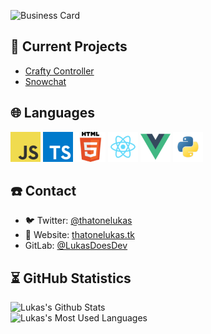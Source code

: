 <!--## Hi there, I'm Lukas 👋-->

![Business Card](https://thatonelukas.tk/businesscard.svg)

<!--
**LukasDoesDev/LukasDoesDev** is a ✨ _special_ ✨ repository because its `README.md` (this file) appears on your GitHub profile.

Here are some ideas to get you started:

- 🔭 I’m currently working on ...
- 🌱 I’m currently learning ...
- 👯 I’m looking to collaborate on ...
- 🤔 I’m looking for help with ...
- 💬 Ask me about ...
- 📫 How to reach me: ...
- 😄 Pronouns: ...
- ⚡ Fun fact: ...
-->

## 🔭 Current Projects
- [Crafty Controller](https://craftycontrol.com)
- [Snowchat](https://gitlab.com/snowchat/snowchat)

## 🌐 Languages
[<img src="https://raw.githubusercontent.com/github/explore/80688e429a7d4ef2fca1e82350fe8e3517d3494d/topics/javascript/javascript.png" alt="Javascript" width="48">](https://developer.mozilla.org/en-US/docs/Web/JavaScript)
[<img src="https://raw.githubusercontent.com/github/explore/80688e429a7d4ef2fca1e82350fe8e3517d3494d/topics/typescript/typescript.png" alt="Typescript" width="48">](https://www.typescriptlang.org/)
[<img src="https://raw.githubusercontent.com/github/explore/80688e429a7d4ef2fca1e82350fe8e3517d3494d/topics/html/html.png" alt="HTML" width="48">](https://developer.mozilla.org/en-US/docs/Web/HTML)
[<img src="https://raw.githubusercontent.com/github/explore/80688e429a7d4ef2fca1e82350fe8e3517d3494d/topics/react/react.png" alt="React" width="48">](http://reactjs.org/)
[<img src="https://raw.githubusercontent.com/github/explore/80688e429a7d4ef2fca1e82350fe8e3517d3494d/topics/vue/vue.png" alt="Vue" width="48">](http://vuejs.org/)
[<img src="https://raw.githubusercontent.com/github/explore/80688e429a7d4ef2fca1e82350fe8e3517d3494d/topics/python/python.png" alt="Python" width="48">](http://python.org/)

## ☎️ Contact
- 🐦 Twitter: [@thatonelukas](https://twitter.com/thatonelukas)
- 🔗 Website: [thatonelukas.tk](https://thatonelukas.tk/en)
- GitLab: [@LukasDoesDev](https://gitlab.com/LukasDoesDev)

## ⏳ GitHub Statistics

![Lukas's Github Stats](https://github-readme-stats.vercel.app/api?username=lukasdoesdev&show_icons=true&theme=dark)<br/>
![Lukas's Most Used Languages](https://github-readme-stats.vercel.app/api/top-langs/?username=lukasdoesdev&show_icons=true&theme=dark&layout=compact)
